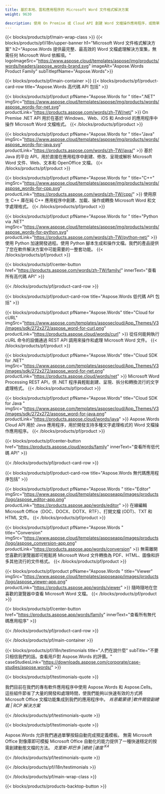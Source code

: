 ```yaml
---
title: 基於本地、雲和應用程序的 Microsoft Word 文件格式解決方案 
weight: 9630

description: 使用 On Premise 或 Cloud API 創建 Word 文檔操作應用程序，或簡單地使用跨平台應用程序查看比較檢查或轉換 Word 文件
---
```


{{< blocks/products/pf/main-wrap-class >}}
{{< blocks/products/pf/i18n/upper-banner h1="Microsoft Word 文件格式解決方案" h2="Aspose.Words 提供最完整、最高效的 Word 文檔處理解決方案集，無需任何 Microsoft Word 依賴項。" logoImageSrc="https://www.aspose.cloud/templates/aspose/img/products/words/headers/aspose_words-brand.svg" imageAlt="Aspose.Words Product Family" subTitlepfName="Aspose.Words">}}

{{< blocks/products/pf/main-container >}}
{{< blocks/products/pf/product-card-row title="Aspose.Words 高代碼 API 包括" >}}

{{< blocks/products/pf/product pfName="Aspose.Words for " title=".NET" imgSrc="https://www.aspose.cloud/templates/aspose/img/products/words/aspose_words-for-net.svg" productLink="https://products.aspose.com/words/zh-TW/net/" >}}
On Premise .NET API 用於在基於 Windows、Web、iOS 和 Android 的應用程序中操作 Microsoft Word 文檔格式。
{{< /blocks/products/pf/product >}}

{{< blocks/products/pf/product pfName="Aspose.Words for " title="Java" imgSrc="https://www.aspose.cloud/templates/aspose/img/products/words/aspose_words-for-java.svg" productLink="https://products.aspose.com/words/zh-TW/java/" >}}
基於 Java 的平台 API，用於直接在應用程序中創建、修改、呈現或解析 Microsoft Word 文件、Web、文本和 OpenOffice 文檔。
{{< /blocks/products/pf/product >}}

{{< blocks/products/pf/product pfName="Aspose.Words for " title="C++" imgSrc="https://www.aspose.cloud/templates/aspose/img/products/words/aspose_words-for-cpp.svg" productLink="https://products.aspose.com/words/zh-TW/cpp/" >}}
使用原生 C++ 庫在純 C++ 應用程序中創建、加載、操作或轉換 Microsoft Word 和文字處理格式。
{{< /blocks/products/pf/product >}}

{{< blocks/products/pf/product pfName="Aspose.Words for " title="Python via .NET" imgSrc="https://www.aspose.cloud/templates/aspose/img/products/words/aspose_words-for-python.svg" productLink="https://products.aspose.com/words/zh-TW/python-net/" >}}
使用 Python 加速開發過程。使用 Python 腳本生成和操作文檔。我們的產品提供了您在軟件解決方案中可能需要的一整套功能。
{{< /blocks/products/pf/product >}}

{{< blocks/products/pf/center-button href="https://products.aspose.com/words/zh-TW/family/" innerText="查看所有高代碼 API" >}}

{{< /blocks/products/pf/product-card-row >}}

{{< blocks/products/pf/product-card-row title="Aspose.Words 低代碼 API 包括" >}}

{{< blocks/products/pf/product pfName="Aspose.Words" title="Cloud for cURL" imgSrc="https://www.aspose.com/templates/asposecloud/App_Themes/V3/images/sdk/272x272/aspose_word-for-curl.png" productLink="https://products.aspose.cloud/words/curl" >}}
從任何能夠執行 cURL 命令的設備通過 REST API 調用來操作和處理 Microsoft Word 文件。
{{< /blocks/products/pf/product >}}

{{< blocks/products/pf/product pfName="Aspose.Words" title="Cloud SDK for .NET" imgSrc="https://www.aspose.com/templates/asposecloud/App_Themes/V3/images/sdk/272x272/aspose_word-for-net.png" productLink="https://products.aspose.cloud/words/net" >}}
Microsoft Word Processing REST API，供 .NET 程序員輕鬆創建、呈現、拆分和轉換流行的文字處理格式。
{{< /blocks/products/pf/product >}}

{{< blocks/products/pf/product pfName="Aspose.Words" title="Cloud SDK for Java " imgSrc="https://www.aspose.com/templates/asposecloud/App_Themes/V3/images/sdk/272x272/aspose_word-for-java.png" productLink="https://products.aspose.cloud/words/java" >}}
Aspose.Words Cloud API 用於 Java 應用程序，用於開發支持多種文字處理格式的 Word 文檔操作應用程序。
{{< /blocks/products/pf/product >}}

{{< blocks/products/pf/center-button href="https://products.aspose.cloud/words/family" innerText="查看所有低代碼 API" >}}

{{< /blocks/products/pf/product-card-row >}}

{{< blocks/products/pf/product-card-row title="Aspose.Words 無代碼應用程序包括" >}}

{{< blocks/products/pf/product pfName="Aspose.Words " title="Editor" imgSrc="https://www.aspose.cloud/templates/asposeapp/images/products/logo/aspose_editor-app.png" productLink="https://products.aspose.app/words/editor" >}}
在線編輯 Microsoft Office（DOC、DOCX、DOTX、RTF）、打開文檔 (ODT)、TXT 和 HTML 文件。
{{< /blocks/products/pf/product >}}

{{< blocks/products/pf/product pfName="Aspose.Words " title="Conversion" imgSrc="https://www.aspose.cloud/templates/asposeapp/images/products/logo/aspose_conversion-app.png" productLink="https://products.aspose.app/words/conversion" >}}
無需離開您喜歡的瀏覽器即可輕鬆將 Microsoft Word 文件轉換為 PDF、HTML、圖像和許多其他流行的文件格式。
{{< /blocks/products/pf/product >}}

{{< blocks/products/pf/product pfName="Aspose.Words " title="Viewer" imgSrc="https://www.aspose.cloud/templates/asposeapp/images/products/logo/aspose_viewer-app.png" productLink="https://products.aspose.app/words/viewer" >}}
隨時隨地在您喜歡的瀏覽器中查看 Microsoft Word 文檔。
{{< /blocks/products/pf/product >}}

{{< blocks/products/pf/center-button href="https://products.aspose.app/words/family" innerText="查看所有無代碼應用程序" >}}

{{< /blocks/products/pf/product-card-row >}}

{{< /blocks/products/pf/main-container >}}

{{< blocks/products/pf/i18n/testimonials title="人們在說什麼" subTitle="不要只相信我們的話。查看用戶對 Aspose.Words 的評價。" caseStudiesLink="https://downloads.aspose.com/corporate/case-studies/aspose.words/" >}}

{{< blocks/products/pf/testimonials-quote >}}
<p class="first">
 我們目前在我們的專有軟件應用程序中使用 Aspose.Words 和 Aspose.Cells。 這些組件節省了大量的開發和處理時間，使我們能夠以快速有效的方式將 Microsoft Office 文檔功能集成到我們的應用程序中。
 <em>
  肖恩戴蒙德 |軟件開發副總裁 | RCP 解決方案
 </em>
</p>

{{< /blocks/products/pf/testimonials-quote >}}

{{< blocks/products/pf/testimonials-quote >}}
<p class="second">
 Aspose.Words 允許我們通過單擊按鈕自動完成預定義模板。 無需 Microsoft Office 對像庫即可模擬 Microsoft Office 自動化的能力提供了一種快速穩定的按需創建動態文檔的方法。
 <em>
  克里斯·邦巴多 |總統 |速度
  <sup>
   K4
  </sup>
 </em>
</p>

{{< /blocks/products/pf/testimonials-quote >}}

{{< /blocks/products/pf/i18n/testimonials >}}

{{< /blocks/products/pf/main-wrap-class >}}

{{< blocks/products/products-backtop-button >}}